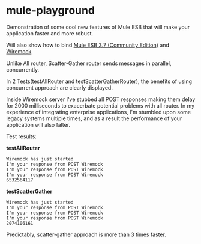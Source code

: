 # mule-playground
Demonstration of some cool new features of Mule ESB that will make your application faster and more robust.

Will also show how to bind [Mule ESB 3.7 (Community Edition)](https://developer.mulesoft.com/download-mule-esb-runtime) and [Wiremock](http://wiremock.org/index.html)

Unlike All router, Scatter-Gather router sends messages in parallel, concurrently.

In 2 Tests(testAllRouter and testScatterGatherRouter), the benefits of using concurrent approach are clearly displayed.

Inside Wiremock server I've stubbed all POST responses making them delay for 2000 milliseconds to exacerbate potential problems with all router.
In my experience of integrating enterprise applications, I'm stumbled upon some legacy systems multiple times, and as a result the performance of your application will also falter.

Test results:

**testAllRouter**
```
Wiremock has just started
I'm your response from POST Wiremock
I'm your response from POST Wiremock
I'm your response from POST Wiremock
6532564117
```

**testScatterGather**
```
Wiremock has just started
I'm your response from POST Wiremock
I'm your response from POST Wiremock
I'm your response from POST Wiremock
2074106161
```
Predictably, scatter-gather approach is more than 3 times faster.